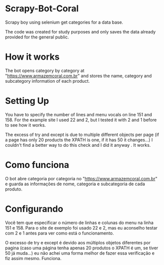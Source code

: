 # Scrapy-Bot-Coral
Scrapy boy using selenium get categories for a data base.

The code was created for study purposes and only saves the data already provided for the general public.

# How it works

The bot opens category by category at "https://www.armazemcoral.com.br" and stores the name, category and subcategory information of each product.

# Setting Up

You have to specify the number of lines and menu vocals on line 151 and 158. For the example site I used 22 and 2, but I tested it with 2 and 1 before to see how it works.

The excess of try and except is due to multiple different objects per page (if a page has only 20 products the XPATH is one, if it has 50 it changes...) I couldn't find a better way to do this check and I did it anyway . It works.


# Como funciona

O bot abre categoria por categoria no "https://www.armazemcoral.com.br" e guarda as informações de nome, categoria e subcategoria de cada produto.

# Configurando

Você tem que especificar o número de linhas e colunas do menu na linha 151 e 158. Para o site de exemplo foi usado 22 e 2, mas eu aconselho testar com 2 e 1 antes para ver como está o funcionamento.

O excesso de try e except é devido aos múltiplos objetos diferentes por pagina (caso uma página tenha apenas 20 produtos o XPATH é um, se tiver 50 já muda...) eu não achei uma forma melhor de fazer essa verificação e fiz assim mesmo. Funciona.


